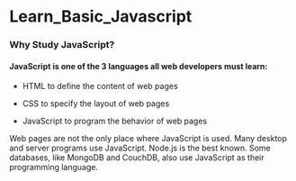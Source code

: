 # Learn_Basic_Javascript

### Why Study JavaScript?

#### JavaScript is one of the 3 languages all web developers must learn:

   - HTML to define the content of web pages

   - CSS to specify the layout of web pages

   - JavaScript to program the behavior of web pages

Web pages are not the only place where JavaScript is used. Many desktop and server programs use JavaScript. Node.js is the best known. Some databases, like MongoDB and CouchDB, also use JavaScript as their programming language.



